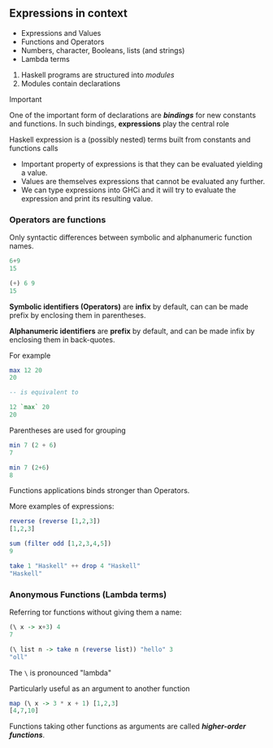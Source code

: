 ## Expressions in context

- Expressions and Values
- Functions and Operators
- Numbers, character, Booleans, lists (and strings)
- Lambda terms

1. Haskell programs are structured into *modules*
2. Modules contain declarations

> [!IMPORTANT]
> One of the important form of declarations are ***bindings*** for new constants and functions. In such bindings, **expressions** play the central role

Haskell expression is a (possibly nested) terms built from constants and functions calls
- Important property of expressions is that they can be evaluated yielding a value.
- Values are themselves expressions that cannot be evaluated any further.
- We can type expressions into GHCi and it will try to evaluate the expression and print its resulting value.

### Operators are functions

Only syntactic differences between symbolic and alphanumeric function names.

```Haskell
6+9 
15

(+) 6 9
15
```

**Symbolic identifiers (Operators)** are **infix** by default, can can be made prefix by enclosing them in parentheses.

**Alphanumeric identifiers** are **prefix** by default, and can be made infix by enclosing them in back-quotes.

For example 
```Haskell
max 12 20
20

-- is equivalent to

12 `max` 20
20
```

Parentheses are used for grouping

```Haskell
min 7 (2 + 6)
7

min 7 (2+6)
8
```
Functions applications binds stronger than Operators.

More examples of expressions: 

```Haskell
reverse (reverse [1,2,3])
[1,2,3]

sum (filter odd [1,2,3,4,5])
9

take 1 "Haskell" ++ drop 4 "Haskell"
"Haskell"
```

### Anonymous Functions (Lambda terms)

Referring tor functions without giving them a name:

```Haskell
(\ x -> x+3) 4 
7
```
```Haskell
(\ list n -> take n (reverse list)) "hello" 3
"oll"
```
The `\` is pronounced "lambda"

Particularly useful as an argument to another function

```Haskell
map (\ x -> 3 * x + 1) [1,2,3]
[4,7,10]
```
Functions taking other functions as arguments are called ***higher-order functions***.

